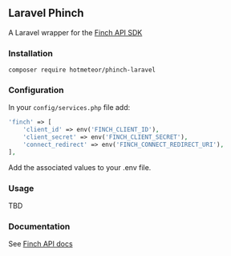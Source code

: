 ## Laravel Phinch

A Laravel wrapper for the [Finch API SDK](https://github.com/getclair/phinch)

### Installation

```shell
composer require hotmeteor/phinch-laravel
```

### Configuration

In your `config/services.php` file add:

```php
'finch' => [
    'client_id' => env('FINCH_CLIENT_ID'),
    'client_secret' => env('FINCH_CLIENT_SECRET'),
    'connect_redirect' => env('FINCH_CONNECT_REDIRECT_URI'),
],
```

Add the associated values to your .env file.

### Usage

TBD

### Documentation

See [Finch API docs](https://developer.tryfinch.com/)
